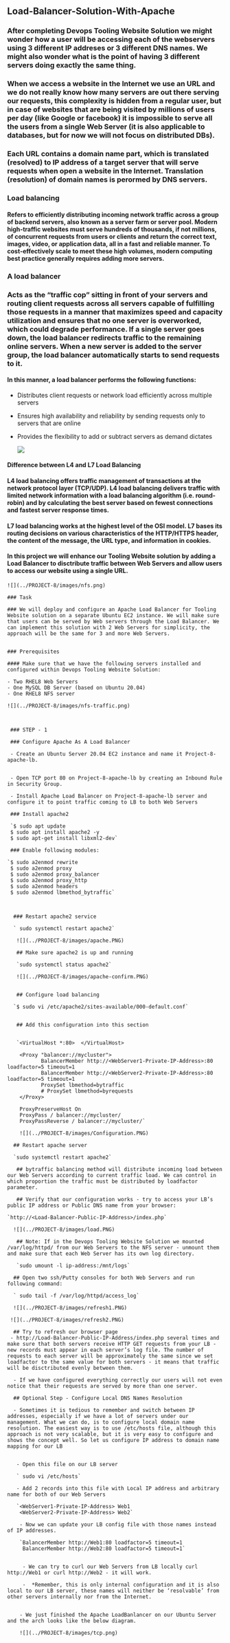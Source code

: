 ## Load-Balancer-Solution-With-Apache

### After completing Devops Tooling Website Solution we might wonder how a user will be accessing each of the webservers using 3 different IP addreses or 3 different DNS names. We might also wonder what is the point of having 3 different servers doing exactly the same thing.

### When we access a website in the Internet we use an URL and we do not really know how many servers are out there serving our requests, this complexity is hidden from a regular user, but in case of websites that are being visited by millions of users per day (like Google or facebook) it is impossible to serve all the users from a single Web Server (it is also applicable to databases, but for now we will not focus on distributed DBs).

### Each URL contains a domain name part, which is translated (resolved) to IP address of a target server that will serve requests when open a website in the Internet. Translation (resolution) of domain names is perormed by DNS servers.

### Load balancing

#### Refers to efficiently distributing incoming network traffic across a group of backend servers, also known as a server farm or server pool. Modern high‑traffic websites must serve hundreds of thousands, if not millions, of concurrent requests from users or clients and return the correct text, images, video, or application data, all in a fast and reliable manner. To cost‑effectively scale to meet these high volumes, modern computing best practice generally requires adding more servers.

### A load balancer

### Acts as the “traffic cop” sitting in front of your servers and routing client requests across all servers capable of fulfilling those requests in a manner that maximizes speed and capacity utilization and ensures that no one server is overworked, which could degrade performance. If a single server goes down, the load balancer redirects traffic to the remaining online servers. When a new server is added to the server group, the load balancer automatically starts to send requests to it.

#### In this manner, a load balancer performs the following functions:

- Distributes client requests or network load efficiently across multiple servers
- Ensures high availability and reliability by sending requests only to servers that are online
- Provides the flexibility to add or subtract servers as demand dictates


    ![](../PROJECT-8/images/loadbalancer.png)

#### Difference between L4 and L7 Load Balancing

#### L4 load balancing offers traffic management of transactions at the network protocol layer (TCP/UDP). L4 load balancing delivers traffic with limited network information with a load balancing algorithm (i.e. round-robin) and by calculating the best server based on fewest connections and fastest server response times.

#### L7 load balancing works at the highest level of the OSI model. L7 bases its routing decisions on various characteristics of the HTTP/HTTPS header, the content of the message, the URL type, and information in cookies.

#### In this project we will enhance our Tooling Website solution by adding a Load Balancer to disctribute traffic between Web Servers and allow users to access our website using a single URL.

    ![](../PROJECT-8/images/nfs.png)

    ### Task

    ### We will deploy and configure an Apache Load Balancer for Tooling Website solution on a separate Ubuntu EC2 instance. We will make sure that users can be served by Web servers through the Load Balancer. We can implement this solution with 2 Web Servers for simplicity, the approach will be the same for 3 and more Web Servers.


    ### Prerequisites

    #### Make sure that we have the following servers installed and configured within Devops Tooling Website Solution:

    - Two RHEL8 Web Servers
    - One MySQL DB Server (based on Ubuntu 20.04)
    - One RHEL8 NFS server

    ![](../PROJECT-8/images/nfs-traffic.png)



     ### STEP - 1

     ### Configure Apache As A Load Balancer

     - Create an Ubuntu Server 20.04 EC2 instance and name it Project-8-apache-lb.


     - Open TCP port 80 on Project-8-apache-lb by creating an Inbound Rule in Security Group.

     - Install Apache Load Balancer on Project-8-apache-lb server and configure it to point traffic coming to LB to both Web Servers

     ### Install apache2

     `$ sudo apt update
     $ sudo apt install apache2 -y
     $ sudo apt-get install libxml2-dev`

     ### Enable following modules:

    `$ sudo a2enmod rewrite
     $ sudo a2enmod proxy
     $ sudo a2enmod proxy_balancer
     $ sudo a2enmod proxy_http
     $ sudo a2enmod headers
     $ sudo a2enmod lbmethod_bytraffic`



      ### Restart apache2 service

      ` sudo systemctl restart apache2`

       ![](../PROJECT-8/images/apache.PNG)

       ## Make sure apache2 is up and running

       `sudo systemctl status apache2`

       ![](../PROJECT-8/images/apache-confirm.PNG)


       ## Configure load balancing

      `$ sudo vi /etc/apache2/sites-available/000-default.conf`


       ## Add this configuration into this section


       `<VirtualHost *:80>  </VirtualHost>

        <Proxy "balancer://mycluster">
               BalancerMember http://<WebServer1-Private-IP-Address>:80 loadfactor=5 timeout=1
               BalancerMember http://<WebServer2-Private-IP-Address>:80 loadfactor=5 timeout=1
               ProxySet lbmethod=bytraffic
               # ProxySet lbmethod=byrequests
        </Proxy>

        ProxyPreserveHost On
        ProxyPass / balancer://mycluster/
        ProxyPassReverse / balancer://mycluster/`

        ![](../PROJECT-8/images/Configuration.PNG)

      ## Restart apache server

      `sudo systemctl restart apache2`

       ## bytraffic balancing method will distribute incoming load between our Web Servers according to current traffic load. We can control in which proportion the traffic must be distributed by loadfactor parameter.

       ## Verify that our configuration works - try to access your LB’s public IP address or Public DNS name from your browser:

    `http://<Load-Balancer-Public-IP-Address>/index.php`

      ![](../PROJECT-8/images/load.PNG)

       ## Note: If in the Devops Tooling Website Solution we mounted /var/log/httpd/ from our Web Servers to the NFS server - unmount them and make sure that each Web Server has its own log directory.

       `sudo umount -l ip-address:/mnt/logs`

      ## Open two ssh/Putty consoles for both Web Servers and run following command:

      ` sudo tail -f /var/log/httpd/access_log`

      ![](../PROJECT-8/images/refresh1.PNG)

     ![](../PROJECT-8/images/refresh2.PNG)

      ## Try to refresh our browser page
     - http://Load-Balancer-Public-IP-Address/index.php several times and make sure that both servers receive HTTP GET requests from your LB - new records must appear in each server’s log file. The number of requests to each server will be approximately the same since we set loadfactor to the same value for both servers - it means that traffic will be disctributed evenly between them.

      - If we have configured everything correctly our users will not even notice that their requests are served by more than one server.

      ## Optional Step - Configure Local DNS Names Resolution

      - Sometimes it is tedious to remember and switch between IP addresses, especially if we have a lot of servers under our management. What we can do, is to configure local domain name resolution. The easiest way is to use /etc/hosts file, although this approach is not very scalable, but it is very easy to configure and shows the concept well. So let us configure IP address to domain name mapping for our LB


       - Open this file on our LB server

       ` sudo vi /etc/hosts`

       - Add 2 records into this file with Local IP address and arbitrary name for both of our Web Servers

       `<WebServer1-Private-IP-Address> Web1
        <WebServer2-Private-IP-Address> Web2`

        - Now we can update your LB config file with those names instead of IP addresses.

        `BalancerMember http://Web1:80 loadfactor=5 timeout=1
         BalancerMember http://Web2:80 loadfactor=5 timeout=1`


         - We can try to curl our Web Servers from LB locally curl http://Web1 or curl http://Web2 - it will work.

         -  *Remember, this is only internal configuration and it is also local to our LB server, these names will neither be ‘resolvable’ from other servers internally nor from the Internet.


        - We just finished the Apache LoadBanlancer on our Ubuntu Server and the arch looks like the below diagram.

        ![](../PROJECT-8/images/tcp.png)
